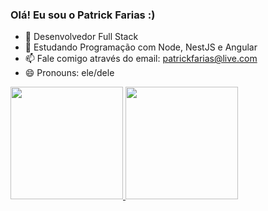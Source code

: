 ### Olá! Eu sou o Patrick Farias :) 

- 🔭 Desenvolvedor Full Stack
- 🌱 Estudando Programação com Node, NestJS e Angular
- 📫 Fale comigo através do email: patrickfarias@live.com
- 😄 Pronouns: ele/dele
  
<div>
  <a href ="https://github.com/patrickfariaslima">
  <img height="180cm" src="https://github-readme-stats.vercel.app/api?username=patrickfariaslima&show_icons=true&theme=dark"/>
  <img height="180cm" src="https://github-readme-stats.vercel.app/api/top-langs/?username=patrickfariaslima&layout=compact&langs_count=16&theme=dark"/>  
</div>
